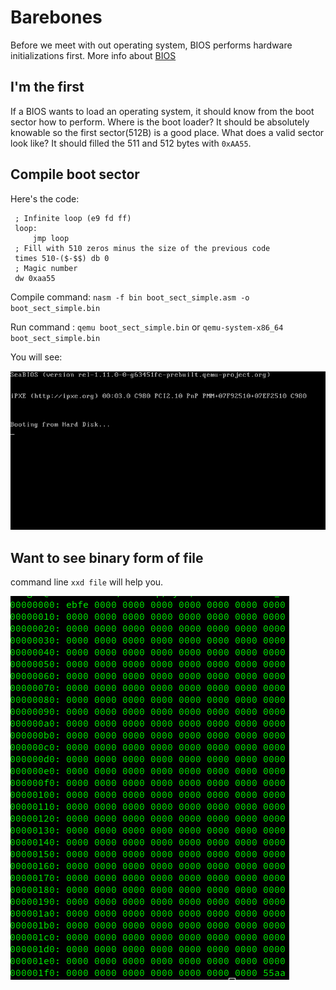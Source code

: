 # Barebones 

Before we meet with out operating system, BIOS performs hardware initializations first. More info about [BIOS](https://en.wikipedia.org/wiki/BIOS) 

## I'm the first

If a BIOS wants to load an operating system, it should know from the boot sector how to perform. Where is the boot loader? It should be absolutely knowable so the first sector(512B) is a good place. What does a valid sector look like? It should filled the 511 and 512 bytes with `0xAA55`.

## Compile boot sector

Here's the code:

     ; Infinite loop (e9 fd ff)
     loop:
         jmp loop 
     ; Fill with 510 zeros minus the size of the previous code
     times 510-($-$$) db 0
     ; Magic number
     dw 0xaa55 

Compile command: `nasm -f bin boot_sect_simple.asm -o boot_sect_simple.bin`

Run command : `qemu boot_sect_simple.bin` or `qemu-system-x86_64 boot_sect_simple.bin`

You will see:

![Effect](effect.png)

## Want to see binary form of file

command line `xxd file` will help you.

![Binary file](binaryFile.png)

